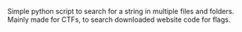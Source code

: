 Simple python script to search for a string in multiple files and folders.
Mainly made for CTFs, to search downloaded website code for flags.
